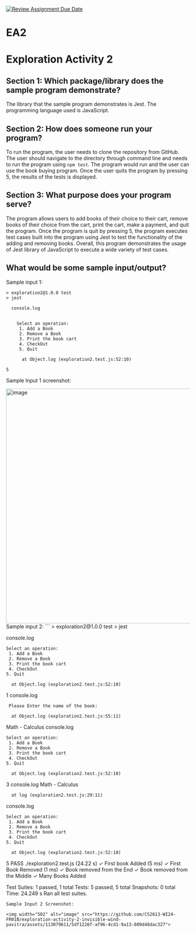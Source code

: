 [![Review Assignment Due Date](https://classroom.github.com/assets/deadline-readme-button-24ddc0f5d75046c5622901739e7c5dd533143b0c8e959d652212380cedb1ea36.svg)](https://classroom.github.com/a/RPDAFNpj)
# EA2

# Exploration Activity 2

## Section 1: Which package/library does the sample program demonstrate?
The library that the sample program demonstrates is Jest. The programming language used is JavaScript.

## Section 2: How does someone run your program?
To run the program, the user needs to clone the repository from GitHub. The user should navigate to the directory through command line and needs to run the program using `npm test`. The program would run and the user can use the book buying program. Once the user quits the program by pressing 5, the results of the tests is displayed.

## Section 3: What purpose does your program serve?
The program allows users to add books of their choice to their cart, remove books of their choice from the cart, print the cart, make a payment, and quit the program. Once the program is quit by pressing 5, the program executes test cases built into the program using Jest to test the functionality of the adding and removing books. Overall, this program demonstrates the usage of Jest library of JavaScript to execute a wide variety of test cases. 

## What would be some sample input/output?
Sample input 1: 
```
> exploration2@1.0.0 test
> jest

  console.log
    
    
    Select an operation: 
     1. Add a Book 
     2. Remove a Book 
     3. Print the book cart
     4. CheckOut 
     5. Quit

      at Object.log (exploration2.test.js:52:10)

5
```
Sample Input 1 screenshot:

<img width="642" alt="image" src="https://github.com/CS2613-WI24-FR01B/exploration-activity-2-invisible-wind-pavitra/assets/113079611/5c07e3da-a6d4-4f14-bfef-d885ccdbdcbb">
Sample input 2: 
```
> exploration2@1.0.0 test
> jest

  console.log
    
    
    Select an operation: 
     1. Add a Book 
     2. Remove a Book 
     3. Print the book cart
     4. CheckOut 
    5. Quit

      at Object.log (exploration2.test.js:52:10)

1
  console.log
    
     Please Enter the name of the book:

      at Object.log (exploration2.test.js:55:11)

Math - Calculus
  console.log
    
    
    Select an operation: 
     1. Add a Book 
     2. Remove a Book 
     3. Print the book cart
     4. CheckOut 
    5. Quit

      at Object.log (exploration2.test.js:52:10)

3
  console.log
    Math - Calculus

      at log (exploration2.test.js:29:11)

  console.log
    
    
    Select an operation: 
     1. Add a Book 
     2. Remove a Book 
     3. Print the book cart
     4. CheckOut 
    5. Quit

      at Object.log (exploration2.test.js:52:10)

5
 PASS  ./exploration2.test.js (24.22 s)
  ✓ First book Added (5 ms)
  ✓ First Book Removed (1 ms)
  ✓ Book removed from the End
  ✓ Book removed from the Middle
  ✓ Many Books Added

Test Suites: 1 passed, 1 total
Tests:       5 passed, 5 total
Snapshots:   0 total
Time:        24.249 s
Ran all test suites.

```
Sample Input 2 Screenshot:

<img width="502" alt="image" src="https://github.com/CS2613-WI24-FR01B/exploration-activity-2-invisible-wind-pavitra/assets/113079611/5df1226f-af96-4cd1-9a13-809d48dac327">


